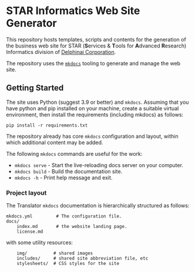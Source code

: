 # STAR Informatics Web Site Generator


This repository hosts templates, scripts and contents for the generation of the business web site for STAR (**S**ervices & **T**ools for **A**dvanced **R**esearch) Informatics division of [Delphinai Corporation](https://delphinai.ca).

The repository uses the [`mkdocs`](https://www.mkdocs.org/) tooling to generate and manage the web site.

## Getting Started

The site uses Python (suggest 3.9 or better) and `mkdocs`. Assuming that you have python and pip installed on your machine, create a suitable virtual environment, then install the requirements (including mkdocs) as follows:

```shell
pip install -r requirements.txt
```

The repository already has core `mkdocs` configuration and layout, within which additional content may be added. 

The following `mkdocs` commands are useful for the work:

* `mkdocs serve` - Start the live-reloading docs server on your computer.
* `mkdocs build` - Build the documentation site.
* `mkdocs -h` - Print help message and exit.

### Project layout

The Translator `mkdocs` documentation is hierarchically structured as follows:

    mkdocs.yml         # The configuration file.
    docs/
        index.md       # the website landing page.
        license.md

with some utility resources:

        img/          # shared images
        includes/     # shared site abbreviation file, etc
        stylesheets/  # CSS styles for the site
